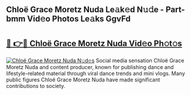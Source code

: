 ## Chloë Grace Moretz Nuda Le𝚊k𝚎d N𝚞𝚍e - Part-bmm Vid𝚎o Photos Le𝚊ks GgvFd

# <h2><a href="http://fbfzkm8.evod.top/?m=Chlo%c3%ab+Grace+Moretz+Nuda">🔗 👉🔴 Chloë Grace Moretz Nuda Vid𝚎o Ph𝚘t𝚘s</a></h2>

[![Chloë Grace Moretz Nuda N𝚞d𝚎s](https://i.imgur.com/8V9OHl7.gif)](http://fbfzkm8.evod.top/?m=Chlo%c3%ab+Grace+Moretz+Nuda)
Social media sensation Chloë Grace Moretz Nuda and content producer, known for publishing dance and lifestyle-related material through viral dance trends and mini vlogs. Many public figures Chloë Grace Moretz Nuda have made significant contributions to society. 
